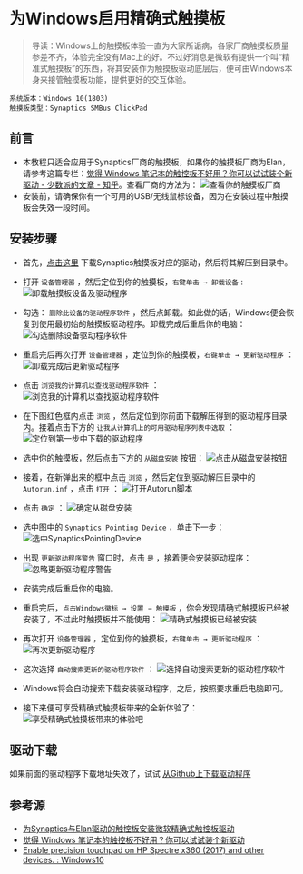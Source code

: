 # 为Windows启用精确式触摸板
> 导读：Windows上的触摸板体验一直为大家所诟病，各家厂商触摸板质量参差不齐，体验完全没有Mac上的好。不过好消息是微软有提供一个叫“精准式触摸板”的东西，将其安装作为触摸板驱动底层后，便可由Windows本身来接管触摸板功能，提供更好的交互体验。

```
系统版本：Windows 10(1803)
触摸板类型：Synaptics SMBus ClickPad
```

## 前言
- 本教程只适合应用于Synaptics厂商的触摸板，如果你的触摸板厂商为Elan，请参考这篇专栏：[觉得 Windows 笔记本的触控板不好用？你可以试试装个新驱动 - 少数派的文章 - 知乎](https://zhuanlan.zhihu.com/p/38249316)。查看厂商的方法为：
  ![查看你的触摸板厂商](https://github.com/enify/blog/blob/master/为Windows启用精确式触摸板/images/查看你的触摸板厂商.png)
- 安装前，请确保你有一个可用的USB/无线鼠标设备，因为在安装过程中触摸板会失效一段时间。

## 安装步骤

- 首先，[点击这里](https://download.lenovo.com/pccbbs/mobiles/n1mgx14w.zip) 下载Synaptics触摸板对应的驱动，然后将其解压到目录中。

- 打开 `设备管理器` ，然后定位到你的触摸板，`右键单击 → 卸载设备` :
![卸载触摸板设备及驱动程序](https://github.com/enify/blog/blob/master/为Windows启用精确式触摸板/images/卸载触摸板设备及驱动程序.png)

- 勾选： `删除此设备的驱动程序软件` ，然后点卸载。如此做的话，Windows便会恢复到使用最初始的触摸板驱动程序。卸载完成后重启你的电脑：
![勾选删除设备驱动程序软件](https://github.com/enify/blog/blob/master/为Windows启用精确式触摸板/images/勾选删除设备驱动程序软件.png)

- 重启完后再次打开 `设备管理器` ，定位到你的触摸板，`右键单击 → 更新驱动程序` ：
![卸载完成后更新驱动程序](https://github.com/enify/blog/blob/master/为Windows启用精确式触摸板/images/卸载完成后更新驱动程序.png)

- 点击 `浏览我的计算机以查找驱动程序软件` ：
![浏览我的计算机以查找驱动程序软件](https://github.com/enify/blog/blob/master/为Windows启用精确式触摸板/images/浏览我的计算机以查找驱动程序软件.png)

- 在下图红色框内点击 `浏览` ，然后定位到你前面下载解压得到的驱动程序目录内。接着点击下方的 `让我从计算机上的可用驱动程序列表中选取` ：
![定位到第一步中下载的驱动程序](https://github.com/enify/blog/blob/master/为Windows启用精确式触摸板/images/定位到第一步中下载的驱动程序.png)

- 选中你的触摸板，然后点击下方的 `从磁盘安装` 按钮：
![点击从磁盘安装按钮](https://github.com/enify/blog/blob/master/为Windows启用精确式触摸板/images/点击从磁盘安装按钮.png)

- 接着，在新弹出来的框中点击 `浏览` ，然后定位到驱动解压目录中的 `Autorun.inf` ，点击 `打开` ：
![打开Autorun脚本](https://github.com/enify/blog/blob/master/为Windows启用精确式触摸板/images/打开Autorun脚本.png)

-  点击 `确定` ：
![确定从磁盘安装](https://github.com/enify/blog/blob/master/为Windows启用精确式触摸板/images/确定从磁盘安装.png)

- 选中图中的 `Synaptics Pointing Device` ，单击下一步：
![选中SynapticsPointingDevice](https://github.com/enify/blog/blob/master/为Windows启用精确式触摸板/images/选中SynapticsPointingDevice.png)

- 出现 `更新驱动程序警告` 窗口时，点击 `是` ，接着便会安装驱动程序：
![忽略更新驱动程序警告](https://github.com/enify/blog/blob/master/为Windows启用精确式触摸板/images/忽略更新驱动程序警告.png)

- 安装完成后重启你的电脑。

- 重启完后，`点击Windows徽标 → 设置 → 触摸板` ，你会发现精确式触摸板已经被安装了，不过此时触摸板并不能使用：
![精确式触摸板已经被安装](https://github.com/enify/blog/blob/master/为Windows启用精确式触摸板/images/精确式触摸板已经被安装.png)

- 再次打开 `设备管理器` ，定位到你的触摸板，`右键单击 → 更新驱动程序` ：
![再次更新驱动程序](https://github.com/enify/blog/blob/master/为Windows启用精确式触摸板/images/再次更新驱动程序.png)

- 这次选择 `自动搜索更新的驱动程序软件` ：
![选择自动搜索更新的驱动程序软件](https://github.com/enify/blog/blob/master/为Windows启用精确式触摸板/images/选择自动搜索更新的驱动程序软件.png)

- Windows将会自动搜索下载安装驱动程序，之后，按照要求重启电脑即可。

- 接下来便可享受精确式触摸板带来的全新体验了：
![享受精确式触摸板带来的体验吧](https://github.com/enify/blog/blob/master/为Windows启用精确式触摸板/images/享受精确式触摸板带来的体验吧.png)

## 驱动下载
如果前面的驱动程序下载地址失效了，试试 [从Github上下载驱动程序](https://github.com/enify/blog/raw/master/为Windows启用精确式触摸板/resources/n1mgx14w.zip)


## 参考源
  - [为Synaptics与Elan驱动的触控板安装微软精确式触控板驱动](https://zhuanlan.zhihu.com/p/28888470)
  - [觉得 Windows 笔记本的触控板不好用？你可以试试装个新驱动](https://zhuanlan.zhihu.com/p/38249316)
  - [Enable precision touchpad on HP Spectre x360 (2017) and other devices. : Windows10](https://www.reddit.com/r/Windows10/comments/6qz30h/enable_precision_touchpad_on_hp_spectre_x360_2017/)

